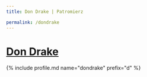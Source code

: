 ```yaml
---
title: Don Drake | Patromierz

permalink: /dondrake
---
```


# [Don Drake](https://patronite.pl/dondrake)

{% include profile.md name="dondrake" prefix="d" %}
